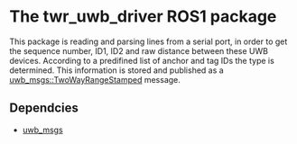 # The twr_uwb_driver ROS1 package

This package is reading and parsing lines from a serial port, in order to get the sequence number, ID1, ID2 and raw distance between these UWB devices.
According to a predifined list of anchor and tag IDs the type is determined. 
This information is stored and published as a [uwb_msgs::TwoWayRangeStamped](https://gitlab.aau.at/aau-cns/ros_pkgs/uwb_msgs/-/blob/main/msg/TwoWayRangeStamped.msg) message.


## Dependcies

- [uwb_msgs](https://gitlab.aau.at/aau-cns/ros_pkgs/uwb_msgs)

